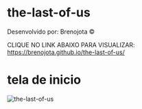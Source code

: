 # the-last-of-us
Desenvolvido por: Brenojota ©

CLIQUE NO LINK ABAIXO PARA VISUALIZAR: 
https://brenojota.github.io/the-last-of-us/


# tela de inicio

![the-last-of-us](https://user-images.githubusercontent.com/105889905/224551362-379817a5-6451-4c8a-a746-81a0f16af87a.png)
